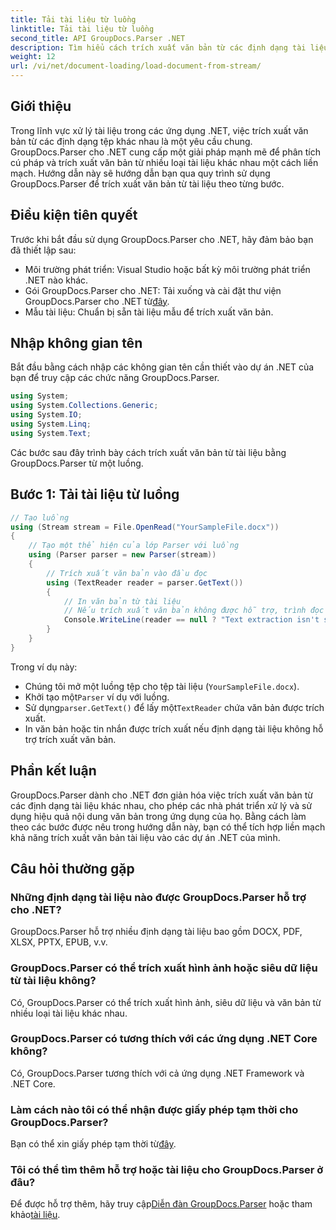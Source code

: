 ```yaml
---
title: Tải tài liệu từ luồng
linktitle: Tải tài liệu từ luồng
second_title: API GroupDocs.Parser .NET
description: Tìm hiểu cách trích xuất văn bản từ các định dạng tài liệu khác nhau trong .NET bằng GroupDocs.Parser. Hướng dẫn từng bước với các ví dụ về mã.
weight: 12
url: /vi/net/document-loading/load-document-from-stream/
---
```

## Giới thiệu
Trong lĩnh vực xử lý tài liệu trong các ứng dụng .NET, việc trích xuất văn bản từ các định dạng tệp khác nhau là một yêu cầu chung. GroupDocs.Parser cho .NET cung cấp một giải pháp mạnh mẽ để phân tích cú pháp và trích xuất văn bản từ nhiều loại tài liệu khác nhau một cách liền mạch. Hướng dẫn này sẽ hướng dẫn bạn qua quy trình sử dụng GroupDocs.Parser để trích xuất văn bản từ tài liệu theo từng bước.
## Điều kiện tiên quyết
Trước khi bắt đầu sử dụng GroupDocs.Parser cho .NET, hãy đảm bảo bạn đã thiết lập sau:
- Môi trường phát triển: Visual Studio hoặc bất kỳ môi trường phát triển .NET nào khác.
-  Gói GroupDocs.Parser cho .NET: Tải xuống và cài đặt thư viện GroupDocs.Parser cho .NET từ[đây](https://releases.groupdocs.com/parser/net/).
- Mẫu tài liệu: Chuẩn bị sẵn tài liệu mẫu để trích xuất văn bản.
## Nhập không gian tên
Bắt đầu bằng cách nhập các không gian tên cần thiết vào dự án .NET của bạn để truy cập các chức năng GroupDocs.Parser.
```csharp
using System;
using System.Collections.Generic;
using System.IO;
using System.Linq;
using System.Text;
```

Các bước sau đây trình bày cách trích xuất văn bản từ tài liệu bằng GroupDocs.Parser từ một luồng.
## Bước 1: Tải tài liệu từ luồng
```csharp
// Tạo luồng
using (Stream stream = File.OpenRead("YourSampleFile.docx"))
{
    // Tạo một thể hiện của lớp Parser với luồng
    using (Parser parser = new Parser(stream))
    {
        // Trích xuất văn bản vào đầu đọc
        using (TextReader reader = parser.GetText())
        {
            // In văn bản từ tài liệu
            // Nếu trích xuất văn bản không được hỗ trợ, trình đọc sẽ không có giá trị
            Console.WriteLine(reader == null ? "Text extraction isn't supported" : reader.ReadToEnd());
        }
    }
}
```
Trong ví dụ này:
- Chúng tôi mở một luồng tệp cho tệp tài liệu (`YourSampleFile.docx`).
-  Khởi tạo một`Parser` ví dụ với luồng.
-  Sử dụng`parser.GetText()` để lấy một`TextReader` chứa văn bản được trích xuất.
- In văn bản hoặc tin nhắn được trích xuất nếu định dạng tài liệu không hỗ trợ trích xuất văn bản.
## Phần kết luận
GroupDocs.Parser dành cho .NET đơn giản hóa việc trích xuất văn bản từ các định dạng tài liệu khác nhau, cho phép các nhà phát triển xử lý và sử dụng hiệu quả nội dung văn bản trong ứng dụng của họ. Bằng cách làm theo các bước được nêu trong hướng dẫn này, bạn có thể tích hợp liền mạch khả năng trích xuất văn bản tài liệu vào các dự án .NET của mình.

## Câu hỏi thường gặp
### Những định dạng tài liệu nào được GroupDocs.Parser hỗ trợ cho .NET?
GroupDocs.Parser hỗ trợ nhiều định dạng tài liệu bao gồm DOCX, PDF, XLSX, PPTX, EPUB, v.v.
### GroupDocs.Parser có thể trích xuất hình ảnh hoặc siêu dữ liệu từ tài liệu không?
Có, GroupDocs.Parser có thể trích xuất hình ảnh, siêu dữ liệu và văn bản từ nhiều loại tài liệu khác nhau.
### GroupDocs.Parser có tương thích với các ứng dụng .NET Core không?
Có, GroupDocs.Parser tương thích với cả ứng dụng .NET Framework và .NET Core.
### Làm cách nào tôi có thể nhận được giấy phép tạm thời cho GroupDocs.Parser?
 Bạn có thể xin giấy phép tạm thời từ[đây](https://purchase.groupdocs.com/temporary-license/).
### Tôi có thể tìm thêm hỗ trợ hoặc tài liệu cho GroupDocs.Parser ở đâu?
 Để được hỗ trợ thêm, hãy truy cập[Diễn đàn GroupDocs.Parser](https://forum.groupdocs.com/c/parser/17) hoặc tham khảo[tài liệu](https://tutorials.groupdocs.com/parser/net/).
